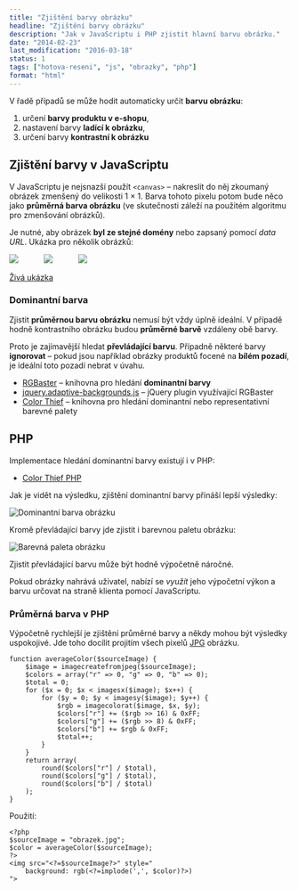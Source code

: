 ```yaml
---
title: "Zjištění barvy obrázku"
headline: "Zjištění barvy obrázku"
description: "Jak v JavaScriptu i PHP zjistit hlavní barvu obrázku."
date: "2014-02-23"
last_modification: "2016-03-18"
status: 1
tags: ["hotova-reseni", "js", "obrazky", "php"]
format: "html"
---
```


<p>V řadě případů se může hodit automaticky určit <b>barvu obrázku</b>:</p>

<ol>
  <li>určení <b>barvy produktu v e-shopu</b>,</li>
  
  <li>nastavení barvy <b>ladící k obrázku</b>,</li>
  
  <li>určení barvy <b>kontrastní k obrázku</b></li>
</ol>


<h2 id="js">Zjištění barvy v JavaScriptu</h2>

<p>V JavaScriptu je nejsnazší použít <code>&lt;canvas></code> – nakreslit do něj zkoumaný obrázek zmenšený do velikosti 1 × 1. Barva tohoto pixelu potom bude něco jako <b>průměrná barva obrázku</b> (ve skutečnosti záleží na použitém algoritmu pro zmenšování obrázků).</p>

<p>Je nutné, aby obrázek <b>byl ze stejné domény</b> nebo zapsaný pomocí <i>data URL</i>. Ukázka pro několik obrázků:</p>

<div class="live no-source" id="zjisteniBarvy">
  <img src="/files/barva-obrazku/1.jpg">
  <img src="/files/barva-obrazku/2.jpg">
  <img src="/files/barva-obrazku/3.jpg">
  <canvas id="cc" style="display: none"></canvas>
  <style>
  #zjisteniBarvy img {border-right: 3em solid transparent;}
  </style>
  <script>
    function barvaObrazku(img) {
        var canvas = document.getElementById("cc");
        var ctx = canvas.getContext("2d");
        canvas.width = 1;
        canvas.height = 1;
        ctx.drawImage(img, 0, 0, 1, 1);
        var pixel = ctx.getImageData(0, 0, 1, 1);
        var p = pixel.data; 
        var barva = p[0] + "," + p[1] + "," + p[2];    
        return "rgb(" + barva + ")";
    }  
    var images = zjisteniBarvy.querySelectorAll("img");
    for (var i = images.length; i--;) {
      images[i].style.borderColor = barvaObrazku(images[i]);
    }
  </script>
</div>
<p><a href="http://kod.djpw.cz/imvb">Živá ukázka</a></p>


<h3 id="dominantni">Dominantní barva</h3>

<p>Zjistit <b>průměrnou barvu obrázku</b> nemusí být vždy úplně ideální. V případě hodně kontrastního obrázku budou <b>průměrné barvě</b> vzdáleny obě barvy.</p>

<p>Proto je zajímavější hledat <b>převládající barvu</b>. Případně některé barvy <b>ignorovat</b> – pokud jsou například obrázky produktů focené na <b>bílém pozadí</b>, je ideální toto pozadí nebrat v úvahu.</p>


<div class="external-content">
  <ul>
    <li><a href="https://github.com/briangonzalez/rgbaster.js">RGBaster</a> – knihovna pro hledání <b>dominantní barvy</b></li>    
    <li><a href="https://github.com/briangonzalez/jquery.adaptive-backgrounds.js">jquery.adaptive-backgrounds.js</a> – jQuery plugin využívající RGBaster</li>    
    <li><a href="https://github.com/lokesh/color-thief">Color Thief</a> – knihovna pro hledání dominantní nebo representativní barevné palety</li>
  </ul>
</div>

<h2 id="php">PHP</h2>

<p>Implementace hledání dominantní barvy existují i v PHP:</p>

<div class="external-content">
  <ul>
    <li><a href="https://github.com/ksubileau/color-thief-php">Color Thief PHP</a></li>
  </ul>
</div>

<p>Jak je vidět na výsledku, zjištění dominantní barvy přináší lepší výsledky:</p>

<p><img class="border" src="/files/barva-obrazku/dominantni-barva.jpg" alt="Dominantní barva obrázku"></p>




















<p>Kromě převládající barvy jde zjistit i barevnou paletu obrázku:</p>

<p><img class="border" src="/files/barva-obrazku/paleta.jpg" alt="Barevná paleta obrázku"></p>





















<p>Zjistit převládající barvu může být hodně výpočetně náročné.</p>

<p>Pokud obrázky nahrává uživatel, nabízí se <i>využít</i> jeho výpočetní výkon a barvu určovat na straně klienta pomocí JavaScriptu.</p>


<h3 id="prumerna">Průměrná barva v PHP</h3>

<p>Výpočetně rychlejší je zjištění průměrné barvy a někdy mohou být výsledky uspokojivé. Jde toho docílit projitím všech pixelů <a href="/format-obrazku#jpg">JPG</a> obrázku.</p>

<pre><code>function averageColor($sourceImage) {
	$image = imagecreatefromjpeg($sourceImage);
	$colors = array("r" => 0, "g" => 0, "b" => 0);
	$total = 0;
	for ($x = 0; $x &lt; imagesx($image); $x++) {
		for ($y = 0; $y &lt; imagesy($image); $y++) {
			$rgb = imagecolorat($image, $x, $y);
			$colors["r"] += ($rgb >> 16) & 0xFF;
			$colors["g"] += ($rgb >> 8) & 0xFF;
			$colors["b"] += $rgb & 0xFF;
			$total++;
		}
	}
	return array(
		round($colors["r"] / $total),
		round($colors["g"] / $total),
		round($colors["b"] / $total)
	);
}</code></pre>

<p>Použití:</p>

<pre><code>&lt;?php
$sourceImage = "obrazek.jpg";
$color = averageColor($sourceImage);
?>
&lt;img src="&lt;?=$sourceImage?>" style="
	background: rgb(&lt;?=implode(',', $color)?>)
"></code></pre>

<!--
<h2 id="odkazy">Odkazy jinam</h2>

<ul>
</ul>-->